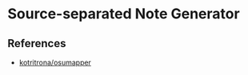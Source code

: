 # Source-separated Note Generator


## References

- [kotritrona/osumapper](https://github.com/kotritrona/osumapper)
